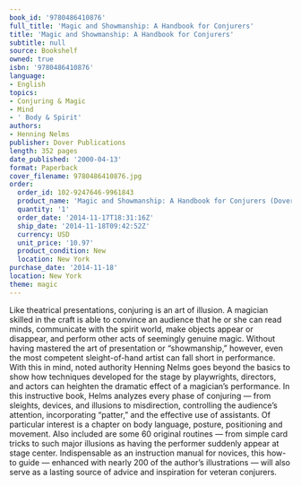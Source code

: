 ```yaml
---
book_id: '9780486410876'
full_title: 'Magic and Showmanship: A Handbook for Conjurers'
title: 'Magic and Showmanship: A Handbook for Conjurers'
subtitle: null
source: Bookshelf
owned: true
isbn: '9780486410876'
language:
- English
topics:
- Conjuring & Magic
- Mind
- ' Body & Spirit'
authors:
- Henning Nelms
publisher: Dover Publications
length: 352 pages
date_published: '2000-04-13'
format: Paperback
cover_filename: 9780486410876.jpg
order:
  order_id: 102-9247646-9961843
  product_name: 'Magic and Showmanship: A Handbook for Conjurers (Dover Magic Books)'
  quantity: '1'
  order_date: '2014-11-17T18:31:16Z'
  ship_date: '2014-11-18T09:42:52Z'
  currency: USD
  unit_price: '10.97'
  product_condition: New
  location: New York
purchase_date: '2014-11-18'
location: New York
theme: magic
---
```

Like theatrical presentations, conjuring is an art of illusion. A magician skilled in the craft is able to convince an audience that he or she can read minds, communicate with the spirit world, make objects appear or disappear, and perform other acts of seemingly genuine magic. Without having mastered the art of presentation or “showmanship,” however, even the most competent sleight-of-hand artist can fall short in performance. With this in mind, noted authority Henning Nelms goes beyond the basics to show how techniques developed for the stage by playwrights, directors, and actors can heighten the dramatic effect of a magician’s performance.
In this instructive book, Helms analyzes every phase of conjuring — from sleights, devices, and illusions to misdirection, controlling the audience’s attention, incorporating “patter,” and the effective use of assistants. Of particular interest is a chapter on body language, posture, positioning and movement. Also included are some 60 original routines — from simple card tricks to such major illusions as having the performer suddenly appear at stage center.
Indispensable as an instruction manual for novices, this how-to guide — enhanced with nearly 200 of the author’s illustrations — will also serve as a lasting source of advice and inspiration for veteran conjurers.
